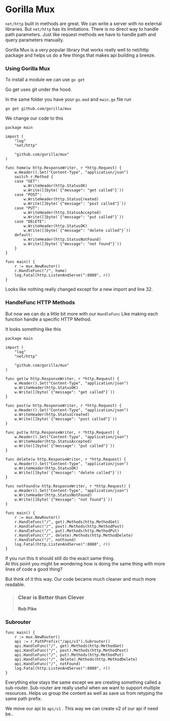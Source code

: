 # Gorilla Mux

`net/http` built in methods are great. We can write a server with no external libraries. But `net/http` has its limitations. There is no direct way to handle path parameters. Just like request methods we have to handle path and query parameters manually. 

Gorilla Mux is a very popular library that works really well to net/http package and helps us do a few things that makes api building a breeze. 

### Using Gorilla Mux

To install a module we can use `go get`

Go get uses git under the hood.

In the same folder you have your `go.mod` and `main.go` file run

```text
go get github.com/gorilla/mux
```

We change our code to this

```text
package main

import (
	"log"
	"net/http"

	"github.com/gorilla/mux"
)

func home(w http.ResponseWriter, r *http.Request) {
	w.Header().Set("Content-Type", "application/json")
	switch r.Method {
	case "GET":
		w.WriteHeader(http.StatusOK)
		w.Write([]byte(`{"message": "get called"}`))
	case "POST":
		w.WriteHeader(http.StatusCreated)
		w.Write([]byte(`{"message": "post called"}`))
	case "PUT":
		w.WriteHeader(http.StatusAccepted)
		w.Write([]byte(`{"message": "put called"}`))
	case "DELETE":
		w.WriteHeader(http.StatusOK)
		w.Write([]byte(`{"message": "delete called"}`))
	default:
		w.WriteHeader(http.StatusNotFound)
		w.Write([]byte(`{"message": "not found"}`))
	}
}

func main() {
	r := mux.NewRouter()
	r.HandleFunc("/", home)
	log.Fatal(http.ListenAndServe(":8080", r))
}
```

Looks like nothing really changed except for a new import and line 32. 

### HandleFunc HTTP Methods

But now we can do a little bit more with our `HandleFunc` Like making each function handle a specific HTTP Method.

It looks something like this

```text
package main

import (
	"log"
	"net/http"

	"github.com/gorilla/mux"
)

func get(w http.ResponseWriter, r *http.Request) {
	w.Header().Set("Content-Type", "application/json")
	w.WriteHeader(http.StatusOK)
	w.Write([]byte(`{"message": "get called"}`))
}

func post(w http.ResponseWriter, r *http.Request) {
	w.Header().Set("Content-Type", "application/json")
	w.WriteHeader(http.StatusCreated)
	w.Write([]byte(`{"message": "post called"}`))
}

func put(w http.ResponseWriter, r *http.Request) {
	w.Header().Set("Content-Type", "application/json")
	w.WriteHeader(http.StatusAccepted)
	w.Write([]byte(`{"message": "put called"}`))
}

func delete(w http.ResponseWriter, r *http.Request) {
	w.Header().Set("Content-Type", "application/json")
	w.WriteHeader(http.StatusOK)
	w.Write([]byte(`{"message": "delete called"}`))
}

func notFound(w http.ResponseWriter, r *http.Request) {
	w.Header().Set("Content-Type", "application/json")
	w.WriteHeader(http.StatusNotFound)
	w.Write([]byte(`{"message": "not found"}`))
}

func main() {
	r := mux.NewRouter()
	r.HandleFunc("/", get).Methods(http.MethodGet)
	r.HandleFunc("/", post).Methods(http.MethodPost)
	r.HandleFunc("/", put).Methods(http.MethodPut)
	r.HandleFunc("/", delete).Methods(http.MethodDelete)
	r.HandleFunc("/", notFound)
	log.Fatal(http.ListenAndServe(":8080", r))
}
```

If you run this it should still do the exact same thing.  
At this point you might be wondering how is doing the same thing with more lines of code a good thing?

But think of it this way. Our code became much cleaner and much more readable. 

> ### Clear is Better than Clever
>
> **Rob Pike**

### Subrouter

```text
func main() {
	r := mux.NewRouter()
	api := r.PathPrefix("/api/v1").Subrouter()
	api.HandleFunc("/", get).Methods(http.MethodGet)
	api.HandleFunc("/", post).Methods(http.MethodPost)
	api.HandleFunc("/", put).Methods(http.MethodPut)
	api.HandleFunc("/", delete).Methods(http.MethodDelete)
	api.HandleFunc("/", notFound)
	log.Fatal(http.ListenAndServe(":8080", r))
}
```

Everything else stays the same except we are creating something called a sub-router. Sub-router are really useful when we want to support multiple resources. Helps us group the content as well as save us from retyping the same path prefix.

We move our api to `api/v1` . This way we can create v2 of our api if need be..

